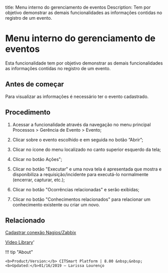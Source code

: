 title: Menu interno do gerenciamento de eventos
Description: Tem por objetivo demonstrar as demais funcionalidades as informações contidas no registro de um evento. 
# Menu interno do gerenciamento de eventos

Esta funcionalidade tem por objetivo demonstrar as demais funcionalidades as informações contidas no registro de um evento.

Antes de começar
--------------------

Para visualizar as informações é necessário ter o evento cadastrado.

Procedimento
----------------

1.  Acessar a funcionalidade através da navegação no menu principal Processos \>
    Gerência de Evento \> Evento;

2.  Clicar sobre o evento escolhido e em seguida no botão “Abrir”;

3.  Clicar no ícone do menu localizado no canto superior esquerdo da tela;

4.  Clicar no botão Ações";

5.  Clicar no botão "Executar" e uma nova tela é apresentada que mostra e
    disponibiliza a requisição/incidente para executá-lo normalmente (encerrar,
    capturar, etc.);

6.  Clicar no botão "Ocorrências relacionadas" e serão exibidas;

7.  Clicar no botão "Conhecimentos relacionados" para relacionar um conhecimento
    existente ou criar um novo.

Relacionado
----------------

[Cadastrar conexão Nagios/Zabbix](/pt-br/citsmart-platform-8/processes/event/configuration/register-nagios-zabbix-connection.html)

<i class='fa fa-youtube-play  fa-2x' style='color:#97ce17;vertical-align: middle;'> </i> [Video Library](https://www.youtube.com/playlist?list=PLB5qK2uzf2RNrFw2L_38FJbcLKv44S4fs)'

!!! tip "About"

    <b>Product/Version:</b> CITSmart Platform | 8.00 &nbsp;&nbsp;
    <b>Updated:</b>01/16/2019 – Larissa Lourenço
